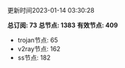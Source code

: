 更新时间2023-01-14 03:30:28

**总订阅: 73**
**总节点: 1383**
**有效节点: 409**
- trojan节点: 65
- v2ray节点: 162
- ss节点: 182
